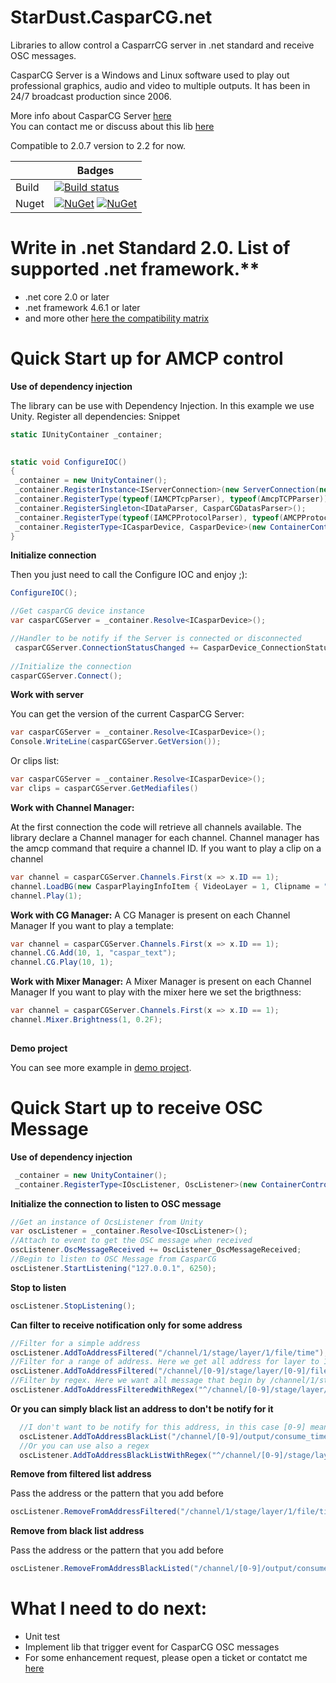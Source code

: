 
# StarDust.CasparCG.net

Libraries to allow control a CasparrCG server in .net standard and receive OSC messages.

CasparCG Server is a Windows and Linux software used to play out professional graphics, audio and video to multiple outputs. It has been in 24/7 broadcast production since 2006.

More info about CasparCG Server [here](https://github.com/CasparCG/server)  
You can contact me or discuss about this lib [here](https://casparcgforum.org/t/net-library-stardust-casparcg-net/1426)

Compatible to 2.0.7 version to 2.2 for now.



| | Badges |
| -- | -- |
Build | [![Build status](https://dust63.visualstudio.com/StarDust.CasparCG.net/_apis/build/status/StarDust.CasparCG.net-CI)](https://dust63.visualstudio.com/StarDust.CasparCG.net/_build/latest?definitionId=1)
Nuget | [![NuGet](http://img.shields.io/nuget/v/StarDust.CasparCg.net.Device.svg)](https://www.nuget.org/packages/StarDust.CasparCg.net.Device/) [![NuGet](https://img.shields.io/nuget/dt/StarDust.CasparCg.net.Device.svg)](https://www.nuget.org/packages/StarDust.CasparCg.net.Device/)



# Write in .net Standard 2.0. List of supported .net framework.**

* .net core 2.0 or later 
* .net framework 4.6.1 or later
* and more other [here the compatibility matrix](https://docs.microsoft.com/fr-fr/dotnet/standard/net-standard)


# Quick Start up for AMCP control

**Use of dependency injection**

The library can be use with Dependency Injection. In this example we use Unity.
Register all dependencies:
Snippet

```csharp       
static IUnityContainer _container;

     
static void ConfigureIOC()
{
 _container = new UnityContainer();
 _container.RegisterInstance<IServerConnection>(new ServerConnection(new CasparCGConnectionSettings("127.0.0.1")));
 _container.RegisterType(typeof(IAMCPTcpParser), typeof(AmcpTCPParser));
 _container.RegisterSingleton<IDataParser, CasparCGDatasParser>();
 _container.RegisterType(typeof(IAMCPProtocolParser), typeof(AMCPProtocolParser));
 _container.RegisterType<ICasparDevice, CasparDevice>(new ContainerControlledLifetimeManager());
}
```

**Initialize connection**  
      
Then you just need to call the Configure IOC and enjoy ;):
  
```csharp
ConfigureIOC();

//Get casparCG device instance
var casparCGServer = _container.Resolve<ICasparDevice>();

//Handler to be notify if the Server is connected or disconnected
 casparCGServer.ConnectionStatusChanged += CasparDevice_ConnectionStatusChanged;
 
//Initialize the connection
casparCGServer.Connect();
```
**Work with server**

 You can get the version of the current CasparCG Server:
```csharp
var casparCGServer = _container.Resolve<ICasparDevice>();
Console.WriteLine(casparCGServer.GetVersion());
 ``` 
 Or clips list:
 
 ````csharp
 var casparCGServer = _container.Resolve<ICasparDevice>();
 var clips = casparCGServer.GetMediafiles()
 ````
 
 **Work with Channel Manager:**
 
 At the first connection the code will retrieve all channels available.
 The library declare a Channel manager for each channel. Channel manager has the amcp command that require a channel ID.
 If you want to play a clip on a channel
  
 ```csharp        
var channel = casparCGServer.Channels.First(x => x.ID == 1);
channel.LoadBG(new CasparPlayingInfoItem { VideoLayer = 1, Clipname = "AMB" });
channel.Play(1);
 ``` 
 
**Work with CG Manager:**
A CG Manager is present on each Channel Manager
If you want to play a template:
 
  ```csharp       
var channel = casparCGServer.Channels.First(x => x.ID == 1);
channel.CG.Add(10, 1, "caspar_text");
channel.CG.Play(10, 1);
  ``` 
**Work with Mixer Manager:**
A Mixer Manager is present on each Channel Manager
If you want to play with the mixer here we set the brigthness:
  
   ```csharp      
   var channel = casparCGServer.Channels.First(x => x.ID == 1);
   channel.Mixer.Brightness(1, 0.2F);
            
   ``` 
  
 **Demo project**
 
 You can see more example in [demo project](https://github.com/dust63/StartDust.CasparCG.net/tree/master/src/Demo).
 
 
 # Quick Start up to receive OSC Message

**Use of dependency injection**
 
 ```csharp      
  _container = new UnityContainer();
  _container.RegisterType<IOscListener, OscListener>(new ContainerControlledLifetimeManager());            
 ``` 
 
 **Initialize the connection to listen to OSC message**
 
 ```csharp 
 //Get an instance of OcsListener from Unity
 var oscListener = _container.Resolve<IOscListener>();
 //Attach to event to get the OSC message when received
 oscListener.OscMessageReceived += OscListener_OscMessageReceived;
 //Begin to listen to OSC Message from CasparCG
 oscListener.StartListening("127.0.0.1", 6250);          
 ``` 
 
 **Stop to listen**
 
  ```csharp 
  oscListener.StopListening();
  ``` 
  
  **Can filter to receive notification only for some address**
  
  ```csharp 
  //Filter for a simple address
  oscListener.AddToAddressFiltered("/channel/1/stage/layer/1/file/time");
  //Filter for a range of address. Here we get all address for layer to 1-1000... and channel 1-10000...
  oscListener.AddToAddressFiltered("/channel/[0-9]/stage/layer/[0-9]/file/time");
  //Filter by regex. Here we want all message that begin by /channel/1/stage/layer/1 and not ended by time
  oscListener.AddToAddressFilteredWithRegex("^/channel/[0-9]/stage/layer/1(?!.*?time)");
  ``` 
  
  **Or you can simply black list an address to don't be notify for it**
  
  ```csharp 
    //I don't want to be notify for this address, in this case [0-9] means for all channels
    oscListener.AddToAddressBlackList("/channel/[0-9]/output/consume_time");
    //Or you can use also a regex
    oscListener.AddToAddressBlackListWithRegex("^/channel/[0-9]/stage/layer/1(?!.*?time)");
 ```
 
  **Remove from filtered list address**
 
 Pass the address or the pattern that you add before
 
 ```csharp
 oscListener.RemoveFromAddressFiltered("/channel/1/stage/layer/1/file/time"); 
 ```
 
 **Remove from black list address**
 
 Pass the address or the pattern that you add before
 
 ```csharp
 oscListener.RemoveFromAddressBlackListed("/channel/[0-9]/output/consume_time"); 
 ```
 
 
 # What I need to do next:
 
 * Unit test
 * Implement lib that trigger event for CasparCG OSC messages
 * For some enhancement request, please open a ticket or contatct me [here]( https://casparcgforum.org/t/net-library-stardust-casparcg-net/1426)
 
 
            
            
  

